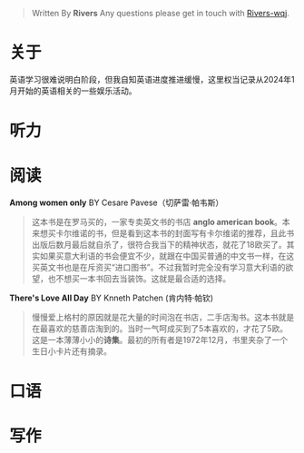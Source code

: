 

> Written By **Rivers**
> Any questions please get in touch with  [Rivers-wqj](https://rivers-wqj.github.io/).
# 关于
英语学习很难说明白阶段，但我自知英语进度推进缓慢，这里权当记录从2024年1月开始的英语相关的一些娱乐活动。
# 听力
# 阅读
**Among women only** BY Cesare Pavese（切萨雷·帕韦斯）
> 这本书是在罗马买的，一家专卖英文书的书店 **anglo american book**。本来想买卡尔维诺的书，但是看到这本书的封面写有卡尔维诺的推荐，且此书出版后数月最后就自杀了，很符合我当下的精神状态，就花了18欧买了。其实如果买意大利语的书会便宜不少，就跟在中国买普通的中文书一样，在这买英文书也是在斥资买“进口图书”。不过我暂时完全没有学习意大利语的欲望，也不想买一本书回去当装饰。这就是最合适的选择。

**There's Love All Day**  BY Knneth Patchen (肯内特·帕钦)
> 慢慢爱上格村的原因就是花大量的时间泡在书店，二手店淘书。这本书就是在最喜欢的慈善店淘到的。当时一气呵成买到了5本喜欢的，才花了5欧。
这是一本薄薄小小的**诗集**。最初的所有者是1972年12月，书里夹杂了一个生日小卡片还有摘录。

# 口语
# 写作

<!--stackedit_data:
eyJoaXN0b3J5IjpbMjA1MTgzMjkxNiwxODk5NDA0ODYzLC03Mj
cwMzQxNDIsLTc5ODIxNzI0MV19
-->